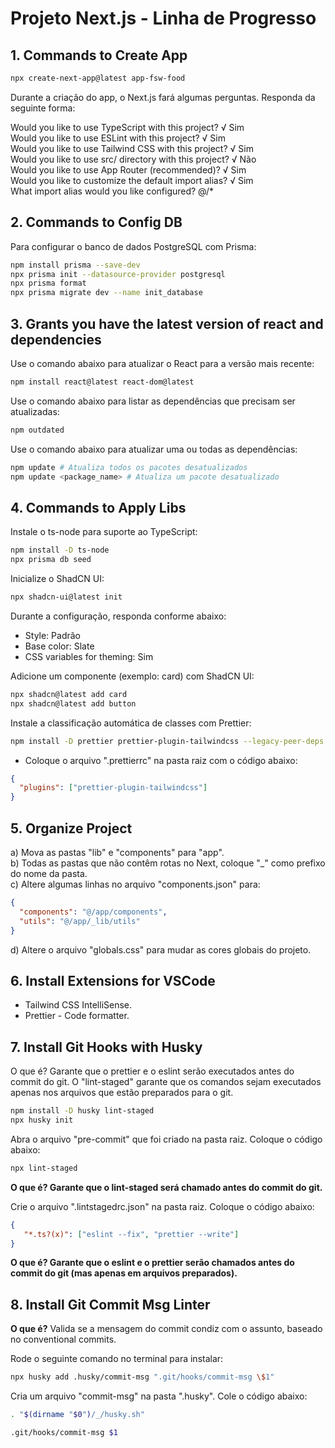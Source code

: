 
# Projeto Next.js - Linha de Progresso

## 1. Commands to Create App

```bash
npx create-next-app@latest app-fsw-food
```

Durante a criação do app, o Next.js fará algumas perguntas. Responda da seguinte forma:

Would you like to use TypeScript with this project? √ Sim  
Would you like to use ESLint with this project? √ Sim  
Would you like to use Tailwind CSS with this project? √ Sim  
Would you like to use src/ directory with this project? √ Não  
Would you like to use App Router (recommended)? √ Sim  
Would you like to customize the default import alias? √ Sim  
What import alias would you like configured? @/*  

## 2. Commands to Config DB

Para configurar o banco de dados PostgreSQL com Prisma:

```bash
npm install prisma --save-dev
npx prisma init --datasource-provider postgresql
npx prisma format
npx prisma migrate dev --name init_database
```

## 3. Grants you have the latest version of react and dependencies

Use o comando abaixo para atualizar o React para a versão mais recente:

```bash
npm install react@latest react-dom@latest
```

Use o comando abaixo para listar as dependências que precisam ser atualizadas:

```bash
npm outdated
```

Use o comando abaixo para atualizar uma ou todas as dependências:

```bash
npm update # Atualiza todos os pacotes desatualizados
npm update <package_name> # Atualiza um pacote desatualizado
```

## 4. Commands to Apply Libs

Instale o ts-node para suporte ao TypeScript:

```bash
npm install -D ts-node
npx prisma db seed
```

Inicialize o ShadCN UI:

```bash
npx shadcn-ui@latest init
```

Durante a configuração, responda conforme abaixo:

* Style: Padrão  
* Base color: Slate  
* CSS variables for theming: Sim  

Adicione um componente (exemplo: card) com ShadCN UI:

```bash
npx shadcn@latest add card
npx shadcn@latest add button
```

Instale a classificação automática de classes com Prettier:

```bash
npm install -D prettier prettier-plugin-tailwindcss --legacy-peer-deps
```

* Coloque o arquivo ".prettierrc" na pasta raiz com o código abaixo:

```json
{
  "plugins": ["prettier-plugin-tailwindcss"]
}
```

## 5. Organize Project

a) Mova as pastas "lib" e "components" para "app".  
b) Todas as pastas que não contêm rotas no Next, coloque "_" como prefixo do nome da pasta.  
c) Altere algumas linhas no arquivo "components.json" para:

```json
{
  "components": "@/app/components",
  "utils": "@/app/_lib/utils"
}
```

d) Altere o arquivo "globals.css" para mudar as cores globais do projeto.

## 6. Install Extensions for VSCode

- Tailwind CSS IntelliSense.  
- Prettier - Code formatter.

## 7. Install Git Hooks with Husky

O que é? Garante que o prettier e o eslint serão executados antes do commit do git. O "lint-staged" garante que os comandos sejam executados apenas nos arquivos que estão preparados para o git.

```bash
npm install -D husky lint-staged
npx husky init
```

Abra o arquivo "pre-commit" que foi criado na pasta raiz. Coloque o código abaixo:

```bash
npx lint-staged
```

**O que é? Garante que o lint-staged será chamado antes do commit do git.**

Crie o arquivo ".lintstagedrc.json" na pasta raiz. Coloque o código abaixo:

```json
{
   "*.ts?(x)": ["eslint --fix", "prettier --write"]
}
```

**O que é? Garante que o eslint e o prettier serão chamados antes do commit do git (mas apenas em arquivos preparados).**

## 8. Install Git Commit Msg Linter
**O que é?** Valida se a mensagem do commit condiz com o assunto, baseado no conventional commits.

Rode o seguinte comando no terminal para instalar:
``` bash
npx husky add .husky/commit-msg ".git/hooks/commit-msg \$1"
```

Cria um arquivo "commit-msg" na pasta ".husky". Cole o código abaixo:
```bash
. "$(dirname "$0")/_/husky.sh"

.git/hooks/commit-msg $1
```